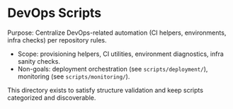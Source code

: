 # DevOps Scripts

Purpose: Centralize DevOps-related automation (CI helpers, environments, infra checks) per repository rules.

- Scope: provisioning helpers, CI utilities, environment diagnostics, infra sanity checks.
- Non-goals: deployment orchestration (see `scripts/deployment/`), monitoring (see `scripts/monitoring/`).

This directory exists to satisfy structure validation and keep scripts categorized and discoverable.

